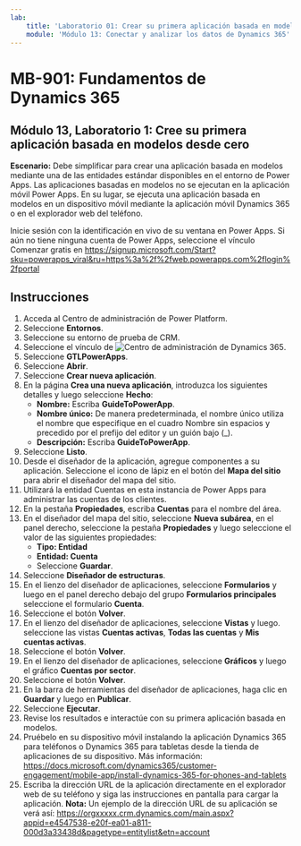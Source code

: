 ```yaml
---
lab:
    title: 'Laboratorio 01: Crear su primera aplicación basada en modelos desde cero'
    module: 'Módulo 13: Conectar y analizar los datos de Dynamics 365'
---
```


# MB-901: Fundamentos de Dynamics 365
## Módulo 13, Laboratorio 1: Cree su primera aplicación basada en modelos desde cero

**Escenario:** Debe simplificar para crear una aplicación basada en modelos mediante una de las entidades estándar disponibles en el entorno de Power Apps. Las aplicaciones basadas en modelos no se ejecutan en la aplicación móvil Power Apps. En su lugar, se ejecuta una aplicación basada en modelos en un dispositivo móvil mediante la aplicación móvil Dynamics 365 o en el explorador web del teléfono.

Inicie sesión con la identificación en vivo de su ventana en Power Apps. Si aún no tiene ninguna cuenta de Power Apps, seleccione el vínculo Comenzar gratis en https://signup.microsoft.com/Start?sku=powerapps_viral&ru=https%3a%2f%2fweb.powerapps.com%2flogin%2fportal

## Instrucciones
1. Acceda al Centro de administración de Power Platform.
12.	Seleccione **Entornos**.
13.	Seleccione su entorno de prueba de CRM. 
14.	Seleccione el vínculo de ![Centro de administración de Dynamics 365](https://port.crm.dynamics.com/G/Instances/InstancePicker.aspx?redirect=False0).
15.	Seleccione **GTLPowerApps**.
16.	Seleccione **Abrir**.
17.	Seleccione **Crear nueva aplicación**.
19.	En la página **Crea una nueva aplicación**, introduzca los siguientes detalles y luego seleccione **Hecho**:
    - **Nombre:** Escriba **GuideToPowerApp**.
    - **Nombre único:** De manera predeterminada, el nombre único utiliza el nombre que especifique en el cuadro Nombre sin espacios y precedido por el prefijo del editor y un guión bajo (_).
    - **Descripción:** Escriba **GuideToPowerApp**.
20.	Seleccione **Listo**.
21.	Desde el diseñador de la aplicación, agregue componentes a su aplicación. Seleccione el icono de lápiz en el botón del **Mapa del sitio** para abrir el diseñador del mapa del sitio.
22.	Utilizará la entidad Cuentas en esta instancia de Power Apps para administrar las cuentas de los clientes.
22. En la pestaña **Propiedades**, escriba **Cuentas** para el nombre del área.
23.	En el diseñador del mapa del sitio, seleccione **Nueva subárea**, en el panel derecho, seleccione la pestaña **Propiedades** y luego seleccione el valor de las siguientes propiedades:
    - **Tipo: Entidad**
    - **Entidad: Cuenta**  
    - Seleccione **Guardar**. 
24.	Seleccione **Diseñador de estructuras**.
25.	En el lienzo del diseñador de aplicaciones, seleccione **Formularios** y luego en el panel derecho debajo del grupo **Formularios principales** seleccione el formulario **Cuenta**.
26.	Seleccione el botón **Volver**.
27.	En el lienzo del diseñador de aplicaciones, seleccione **Vistas** y luego. seleccione las vistas **Cuentas activas**, **Todas las cuentas** y **Mis cuentas activas**.
28.	Seleccione el botón **Volver**.
29.	En el lienzo del diseñador de aplicaciones, seleccione **Gráficos** y luego el gráfico **Cuentas por sector**.
30.	Seleccione el botón **Volver**.
31.	En la barra de herramientas del diseñador de aplicaciones, haga clic en **Guardar** y luego en **Publicar**.
32.	Seleccione **Ejecutar**.
34.	Revise los resultados e interactúe con su primera aplicación basada en modelos.
35.	Pruébelo en su dispositivo móvil instalando la aplicación Dynamics 365 para teléfonos o Dynamics 365 para tabletas desde la tienda de aplicaciones de su dispositivo. Más información: https://docs.microsoft.com/dynamics365/customer-engagement/mobile-app/install-dynamics-365-for-phones-and-tablets
36.	Escriba la dirección URL de la aplicación directamente en el explorador web de su teléfono y siga las instrucciones en pantalla para cargar la aplicación. 
  **Nota:** Un ejemplo de la dirección URL de su aplicación se verá así: https://orgxxxxx.crm.dynamics.com/main.aspx?appid=e4547538-e20f-ea01-a811-000d3a33438d&pagetype=entitylist&etn=account
